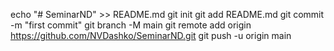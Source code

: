 echo "# SeminarND" >> README.md
git init
git add README.md
git commit -m "first commit"
git branch -M main
git remote add origin https://github.com/NVDashko/SeminarND.git
git push -u origin main
